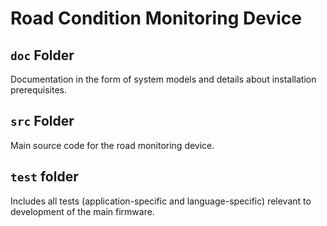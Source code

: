 # Road Condition Monitoring Device

## `doc` Folder

Documentation in the form of system models and details about installation prerequisites.

## `src` Folder

Main source code for the road monitoring device.

## `test` folder

Includes all tests (application-specific and language-specific) relevant to development of the main firmware.